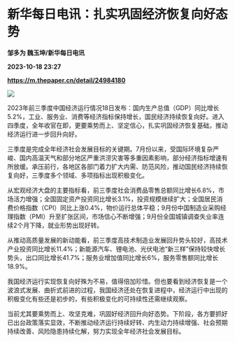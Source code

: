 # 新华每日电讯：扎实巩固经济恢复向好态势
**邹多为 魏玉坤/新华每日电讯**

**2023-10-18 23:27**

**https://m.thepaper.cn/detail/24984180**

![](https://imagecloud.thepaper.cn/thepaper/image/274/723/712.png)

2023年前三季度中国经济运行情况18日发布：国内生产总值（GDP）同比增长5.2%，工业、服务业、消费等经济指标保持增长，国民经济持续恢复向好。进入四季度，全年收官在即，更要乘势而上、坚定信心，扎实巩固经济恢复基础，推动经济运行进一步回升向好。

三季度是完成全年经济社会发展目标的关键期。7月份以来，受国际环境复杂严峻、国内高温天气和部分地区严重洪涝灾害等多重因素影响，部分经济指标增速有所放缓。承压前行，各地区各部门着力扩大内需、防范风险，推动国民经济持续恢复向好，三季度多个领域、多项指标出现积极变化。

从宏观经济大盘的主要指标看，前三季度社会消费品零售总额同比增长6.8%，市场活力增强；全国固定资产投资同比增长3.1%，投资规模继续扩大；全国居民消费价格指数（CPI）同比上涨0.4%，物价运行总体平稳；9月份中国制造业采购经理指数（PMI）升至扩张区间，市场信心不断增强；9月份全国城镇调查失业率连续2个月下降，就业形势出现好转。

从推动高质量发展的新动能看，前三季度高技术制造业发展回升势头较好，高技术产业投资同比增长11.4%；新能源汽车、锂电池、光伏电池“新三样”保持较快增长势头，出口同比增长41.7%；服务业增加值同比增长6%，服务零售额同比增长18.9%。

我国经济运行实现恢复向好殊为不易，值得倍加珍惜。但也要看到经济恢复是一个波浪式发展、曲折式前进的过程，我国经济还处在恢复进程中，经济运行中出现的积极变化有些还是初步的，有些积极变化的可持续性还需继续观察。

当前尤其要乘势而上、攻坚克难，巩固好经济回升向好态势。下阶段，各方要抓好已出台政策落实显效，不断推动经济运行持续好转、内生动力持续增强、社会预期持续改善、风险隐患持续化解，努力实现全年经济社会发展目标。